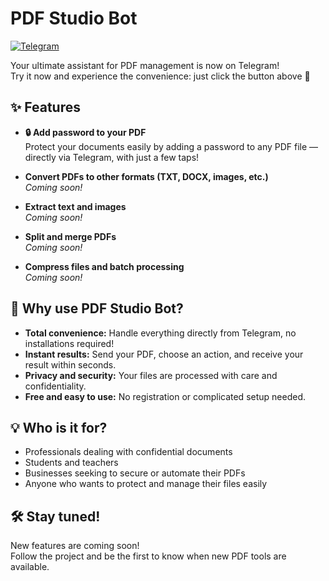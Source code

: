 # PDF Studio Bot

[![Telegram](https://img.shields.io/badge/Telegram-PDF%20Studio%20Bot-2CA5E0?logo=telegram&logoColor=white&style=for-the-badge)](https://t.me/PDFStudio_bot)

Your ultimate assistant for PDF management is now on Telegram!  
Try it now and experience the convenience: just click the button above 🚀

## ✨ Features

- **🔒 Add password to your PDF**  
  Protect your documents easily by adding a password to any PDF file — directly via Telegram, with just a few taps!

- **Convert PDFs to other formats (TXT, DOCX, images, etc.)**  
  _Coming soon!_

- **Extract text and images**  
  _Coming soon!_

- **Split and merge PDFs**  
  _Coming soon!_

- **Compress files and batch processing**  
  _Coming soon!_

## 📢 Why use PDF Studio Bot?

- **Total convenience:** Handle everything directly from Telegram, no installations required!
- **Instant results:** Send your PDF, choose an action, and receive your result within seconds.
- **Privacy and security:** Your files are processed with care and confidentiality.
- **Free and easy to use:** No registration or complicated setup needed.

## 💡 Who is it for?

- Professionals dealing with confidential documents
- Students and teachers
- Businesses seeking to secure or automate their PDFs
- Anyone who wants to protect and manage their files easily

## 🛠️ Stay tuned!

New features are coming soon!  
Follow the project and be the first to know when new PDF tools are available.
